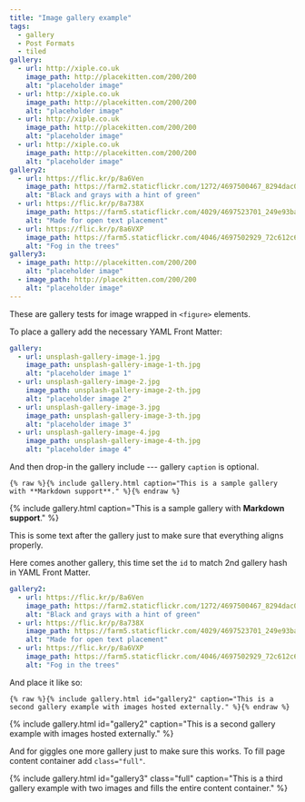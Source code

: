 ```yaml
---
title: "Image gallery example"
tags:
  - gallery
  - Post Formats
  - tiled
gallery:
  - url: http://xiple.co.uk
    image_path: http://placekitten.com/200/200
    alt: "placeholder image"
  - url: http://xiple.co.uk
    image_path: http://placekitten.com/200/200
    alt: "placeholder image"
  - url: http://xiple.co.uk
    image_path: http://placekitten.com/200/200
    alt: "placeholder image"
  - url: http://xiple.co.uk
    image_path: http://placekitten.com/200/200
    alt: "placeholder image"
gallery2:
  - url: https://flic.kr/p/8a6Ven
    image_path: https://farm2.staticflickr.com/1272/4697500467_8294dac099_q.jpg
    alt: "Black and grays with a hint of green"
  - url: https://flic.kr/p/8a738X
    image_path: https://farm5.staticflickr.com/4029/4697523701_249e93ba23_q.jpg
    alt: "Made for open text placement"
  - url: https://flic.kr/p/8a6VXP
    image_path: https://farm5.staticflickr.com/4046/4697502929_72c612c636_q.jpg
    alt: "Fog in the trees"
gallery3:
  - image_path: http://placekitten.com/200/200
    alt: "placeholder image"
  - image_path: http://placekitten.com/200/200
    alt: "placeholder image"
---
```


These are gallery tests for image wrapped in `<figure>` elements.

To place a gallery add the necessary YAML Front Matter:

```yaml
gallery:
  - url: unsplash-gallery-image-1.jpg
    image_path: unsplash-gallery-image-1-th.jpg
    alt: "placeholder image 1"
  - url: unsplash-gallery-image-2.jpg
    image_path: unsplash-gallery-image-2-th.jpg
    alt: "placeholder image 2"
  - url: unsplash-gallery-image-3.jpg
    image_path: unsplash-gallery-image-3-th.jpg
    alt: "placeholder image 3"
  - url: unsplash-gallery-image-4.jpg
    image_path: unsplash-gallery-image-4-th.jpg
    alt: "placeholder image 4"
```

And then drop-in the gallery include --- gallery `caption` is optional.

```liquid
{% raw %}{% include gallery.html caption="This is a sample gallery with **Markdown support**." %}{% endraw %}
```

{% include gallery.html caption="This is a sample gallery with **Markdown support**." %}

This is some text after the gallery just to make sure that everything aligns properly.

Here comes another gallery, this time set the `id` to match 2nd gallery hash in YAML Front Matter.

```yaml
gallery2:
  - url: https://flic.kr/p/8a6Ven
    image_path: https://farm2.staticflickr.com/1272/4697500467_8294dac099_q.jpg
    alt: "Black and grays with a hint of green"
  - url: https://flic.kr/p/8a738X
    image_path: https://farm5.staticflickr.com/4029/4697523701_249e93ba23_q.jpg
    alt: "Made for open text placement"
  - url: https://flic.kr/p/8a6VXP
    image_path: https://farm5.staticflickr.com/4046/4697502929_72c612c636_q.jpg
    alt: "Fog in the trees"
```

And place it like so: 

```liquid
{% raw %}{% include gallery.html id="gallery2" caption="This is a second gallery example with images hosted externally." %}{% endraw %}
```

{% include gallery.html id="gallery2" caption="This is a second gallery example with images hosted externally." %}

And for giggles one more gallery just to make sure this works. To fill page content container add `class="full"`.

{% include gallery.html id="gallery3" class="full" caption="This is a third gallery example with two images and fills the entire content container." %}